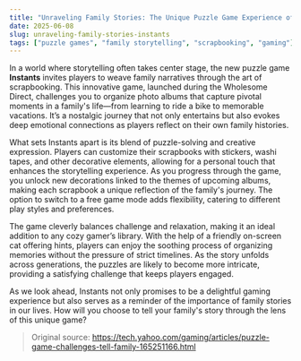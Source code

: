 ```yaml
---
title: "Unraveling Family Stories: The Unique Puzzle Game Experience of Instants"
date: 2025-06-08
slug: unraveling-family-stories-instants
tags: ["puzzle games", "family storytelling", "scrapbooking", "gaming"]
---
```


In a world where storytelling often takes center stage, the new puzzle game **Instants** invites players to weave family narratives through the art of scrapbooking. This innovative game, launched during the Wholesome Direct, challenges you to organize photo albums that capture pivotal moments in a family's life—from learning to ride a bike to memorable vacations. It’s a nostalgic journey that not only entertains but also evokes deep emotional connections as players reflect on their own family histories.

What sets Instants apart is its blend of puzzle-solving and creative expression. Players can customize their scrapbooks with stickers, washi tapes, and other decorative elements, allowing for a personal touch that enhances the storytelling experience. As you progress through the game, you unlock new decorations linked to the themes of upcoming albums, making each scrapbook a unique reflection of the family's journey. The option to switch to a free game mode adds flexibility, catering to different play styles and preferences.

The game cleverly balances challenge and relaxation, making it an ideal addition to any cozy gamer’s library. With the help of a friendly on-screen cat offering hints, players can enjoy the soothing process of organizing memories without the pressure of strict timelines. As the story unfolds across generations, the puzzles are likely to become more intricate, providing a satisfying challenge that keeps players engaged.

As we look ahead, Instants not only promises to be a delightful gaming experience but also serves as a reminder of the importance of family stories in our lives. How will you choose to tell your family's story through the lens of this unique game?

> Original source: https://tech.yahoo.com/gaming/articles/puzzle-game-challenges-tell-family-165251166.html